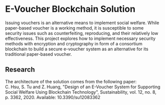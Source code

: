 # E-Voucher Blockchain Solution
Issuing vouchers is an alternative means to implement social welfare. While
paper-based voucher is a working method, it is susceptible to some security issues such as
counterfeiting, reproducing, and their relatively low effectiveness. This project explores how
to implement necessary security methods with encryption and cryptography in form of a
consortium blockchain to build a secure e-voucher system as an alternative for its traditional
paper-based voucher.
<br />

## Research
The architecture of the solution comes from the following paper: <br />
C. Hsu, S. Tu and Z. Huang, "Design of an E-Voucher System for Supporting Social
Welfare Using Blockchain Technology", Sustainability, vol. 12, no. 8, p. 3362, 2020. Available:
10.3390/su12083362
